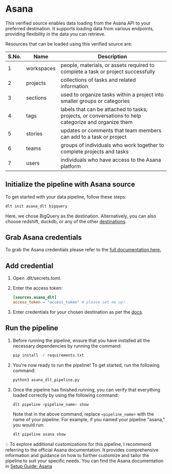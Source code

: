 # Asana

This verified source enables data loading from the Asana API to your preferred destination. It supports loading data from various endpoints, providing flexibility in the data you can retrieve.

Resources that can be loaded using this verified source are:

| S.No. | Name | Description |
| --- | --- | --- |
| 1 | workspaces | people, materials, or assets required to complete a task or project successfully |
| 2 | projects | collections of tasks and related information |
| 3 | sections | used to organize tasks within a project into smaller groups or categories |
| 4 | tags | labels that can be attached to tasks, projects, or conversations to help categorize and organize them |
| 5 | stories | updates or comments that team members can add to a task or project |
| 6 | teams | groups of individuals who work together to complete projects and tasks |
| 7 | users | individuals who have access to the Asana platform |

## Initialize the pipeline with Asana source

To get started with your data pipeline, follow these steps:
```bash
dlt init asana_dlt bigquery
```

Here, we chose BigQuery as the destination. Alternatively, you can also choose redshift, duckdb, or any of the other [destinations](https://dlthub.com/docs/dlt-ecosystem/destinations/).

## Grab Asana credentials

To grab the Asana credentials please refer to the [full documentation here.](https://dlthub.com/docs/dlt-ecosystem/verified-sources/asana)

## **Add credential**

1. Open .dlt/secrets.toml.
2. Enter the access token:
    
    ```toml
    [sources.asana_dlt]
    access_token = "access_token" # please set me up!
    ```
    
3. Enter credentials for your chosen destination as per the [docs](https://dlthub.com/docs/dlt-ecosystem/destinations/).

## Run the pipeline

1. Before running the pipeline, ensure that you have installed all the necessary dependencies by running the command:
    
    ```bash
    pip install -r requirements.txt
    
    ```
    
2. You're now ready to run the pipeline! To get started, run the following command:
    
    ```bash
    python3 asana_dlt_pipeline.py
    
    ```
    
3. Once the pipeline has finished running, you can verify that everything loaded correctly by using the following command:
    
    ```bash
    dlt pipeline <pipeline_name> show
    ```
    
    Note that in the above command, replace `<pipeline_name>` with the name of your pipeline. For example, if you named your pipeline "asana," you would run:
    
    ```bash
    dlt pipeline asana show
    ```
    

💡 To explore additional customizations for this pipeline, I recommend referring to the official Asana documentation. It provides comprehensive information and guidance on how to further customize and tailor the pipeline to suit your specific needs. You can find the Asana documentation in [Setup Guide: Asana](https://dlthub.com/docs/dlt-ecosystem/verified-sources/asana)
